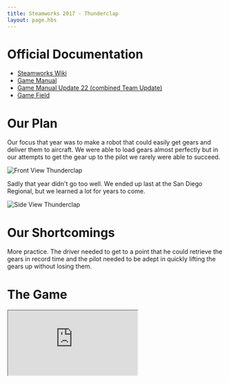 ```yaml
---
title: Steamworks 2017 - Thunderclap
layout: page.hbs
---
```


# Official Documentation

- [Steamworks Wiki](https://en.wikipedia.org/wiki/FIRST_Steamworks)
- [Game Manual](/pdfs/steamworks-2017/manual.pdf)
- [Game Manual Update 22 (combined Team Update)](/pdfs/steamworks-2017/team-updates.pdf)
- [Game Field](/pdfs/steamworks-2017/field.pdf)

# Our Plan

Our focus that year was to make a robot that could easily get gears and deliver them to aircraft. We were able to load gears almost perfectly but in our attempts to get the gear up to the pilot we rarely were able to succeed.

![Front View Thunderclap](/images/steamworks-2017/front-thunderclap.jpg)

Sadly that year didn't go too well. We ended up last at the San Diego Regional, but we learned a lot for years to come.

![Side View Thunderclap](/images/steamworks-2017/side-thunderclap.jpg)

# Our Shortcomings

More practice. The driver needed to get to a point that he could retrieve the gears in record time and the pilot needed to be adept in quickly lifting the gears up without losing them.

# The Game

<div class="videowrapper">
  <iframe src="https://www.youtube.com/embed/EMiNmJW7enI" allowfullscreen></iframe>
</div>